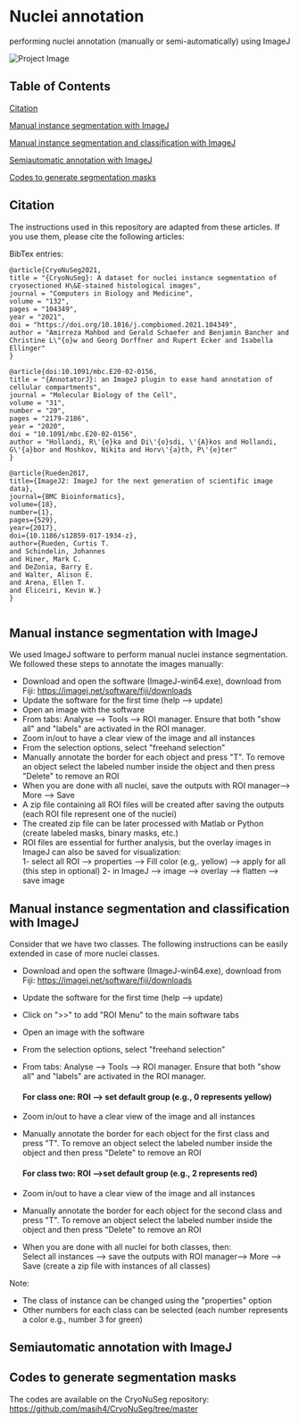 # Nuclei annotation
performing nuclei annotation (manually or semi-automatically) using ImageJ

![Project Image](https://github.com/masih4/nuclei_annotation/blob/main/figure_1.png)

## Table of Contents 
[Citation](#citation)

[Manual instance segmentation with ImageJ](#manual-instance-segmentation-with-imagej)

[Manual instance segmentation and classification with ImageJ](#manual-instance-segmentation-and-classification-with-imagej)


[Semiautomatic annotation with ImageJ](#semiautomatic-annotation-with-imagej)

[Codes to generate segmentation masks](#codes-to-generate-segmentation-masks)



## Citation
The instructions used in this repository are adapted from these articles. If you use them, please cite the following articles:

BibTex entries:
```
@article{CryoNuSeg2021,
title = "{CryoNuSeg}: A dataset for nuclei instance segmentation of cryosectioned H\&E-stained histological images",
journal = "Computers in Biology and Medicine",
volume = "132",
pages = "104349",
year = "2021",
doi = "https://doi.org/10.1016/j.compbiomed.2021.104349",
author = "Amirreza Mahbod and Gerald Schaefer and Benjamin Bancher and Christine L\"{o}w and Georg Dorffner and Rupert Ecker and Isabella Ellinger"
}
```

```
@article{doi:10.1091/mbc.E20-02-0156,
title = "{AnnotatorJ}: an ImageJ plugin to ease hand annotation of cellular compartments",
journal = "Molecular Biology of the Cell",
volume = "31",
number = "20",
pages = "2179-2186",
year = "2020",
doi = "10.1091/mbc.E20-02-0156",
author = "Hollandi, R\'{e}ka and Di\'{o}sdi, \'{A}kos and Hollandi, G\'{a}bor and Moshkov, Nikita and Horv\'{a}th, P\'{e}ter"
}
```

```
@article{Rueden2017,
title={ImageJ2: ImageJ for the next generation of scientific image data},
journal={BMC Bioinformatics},
volume={18},
number={1},
pages={529},
year={2017},
doi={10.1186/s12859-017-1934-z},
author={Rueden, Curtis T.
and Schindelin, Johannes
and Hiner, Mark C.
and DeZonia, Barry E.
and Walter, Alison E.
and Arena, Ellen T.
and Eliceiri, Kevin W.}
}


```


## Manual instance segmentation with ImageJ
We used ImageJ software to perform manual nuclei instance segmentation. We followed these steps to annotate the images manually:
- Download and open the software (ImageJ-win64.exe), download from Fiji: https://imagej.net/software/fiji/downloads
- Update the software for the first time (help --> update)
- Open an image with the software
- From tabs:  Analyse --> Tools --> ROI manager. Ensure that both "show all" and "labels" are activated in the ROI manager. 
- Zoom in/out to have a clear view of the image and all instances
- From the selection options, select "freehand selection"
- Manually annotate the border for each object and press "T". To remove an object select the labeled number inside the object and then press "Delete" to remove an ROI 
- When you are done with all nuclei, save the outputs with ROI manager--> More --> Save
- A zip file containing all ROI files will be created after saving the outputs (each ROI file represent one of the nuclei)
- The created zip file can be later processed with Matlab or Python (create labeled masks, binary masks, etc.)
- ROI files are essential for further analysis, but the overlay images in ImageJ can also be saved for visualization:<br>
  1- select all ROI --> properties --> Fill color (e.g,. yellow) --> apply for all (this step in optional)
  2- in ImageJ --> image --> overlay --> flatten --> save image

## Manual instance segmentation and classification with ImageJ
Consider that we have two classes. The following instructions can be easily extended in case of more nuclei classes.
- Download and open the software (ImageJ-win64.exe), download from Fiji: https://imagej.net/software/fiji/downloads
- Update the software for the first time (help --> update)
- Click on ">>" to add "ROI Menu" to the main software tabs
- Open an image with the software
- From the selection options, select "freehand selection"
- From tabs:  Analyse --> Tools --> ROI manager. Ensure that both "show all" and "labels" are activated in the ROI manager.
  
  #### For class one: ROI --> set default group (e.g., 0 represents yellow)
- Zoom in/out to have a clear view of the image and all instances
- Manually annotate the border for each object for the first class and press "T". To remove an object select the labeled number inside the object and then press "Delete" to remove an ROI
  
  #### For class two: ROI -->set default group (e.g., 2 represents red)
- Zoom in/out to have a clear view of the image and all instances
- Manually annotate the border for each object for the second class and press "T". To remove an object select the labeled number inside the object and then press "Delete" to remove an ROI
  
- When you are done with all nuclei for both classes, then:<br>
  Select all instances   --> save the outputs with ROI manager--> More --> Save (create a zip file with instances of all classes)

Note: 
- The class of instance can be changed using the "properties" option
- Other numbers for each class can be selected (each number represents a color e.g., number 3 for green)



## Semiautomatic annotation with ImageJ


## Codes to generate segmentation masks
The codes are available on the CryoNuSeg repository: https://github.com/masih4/CryoNuSeg/tree/master 
